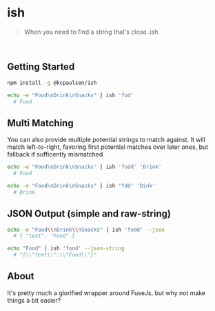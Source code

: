 # ish
> When you need to find a string that's close..ish

</br>

## Getting Started

  ```bash
  npm install -g @kcpaulsen/ish
  ```

  ```bash
  echo -e "Food\nDrink\nSnacks" | ish 'fod'
    # Food
  ```

## Multi Matching

  You can also provide multiple potential strings to match against.
  It will match left-to-right, favoring first potential matches over later ones,
  but fallback if sufficently mismatched

  ```bash
  echo -e "Food\nDrink\nSnacks" | ish 'fodd' 'Drink'
    # Food

  echo -e "Food\nDrink\nSnacks" | ish 'fdd' 'Dink'
    # Drink
  ```

## JSON Output (simple and raw-string)

  ```bash
  echo -e "Food\\nDrink\\nSnacks" | ish 'fodd' --json
    # { "text": "Food" }

  echo "Food" | ish 'food' --json-string
    # "{\\"text\\":\\"Food\\"}"
  ```

## About

  It's pretty much a glorified wrapper around FuseJs, but why not make things a bit
  easier?
